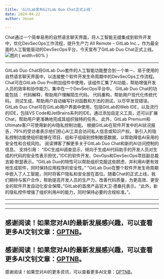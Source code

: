 ```yaml
---
title: 'GitLab宣布GitLab Duo Chat正式上线'
date: 2024-04-22
author: Jeson

---
```


Chat通过一个简单易用的自然语言聊天界面，将人工智能无缝集成到软件开发中，优化DevSecOps工作流程，提升生产力
All Remote – GitLab Inc.，作为最全面的人工智能驱动的DevSecOps平台，今天宣布了GitLab Duo Chat正式上线。![图片](https://ai-techpark.com/wp-content/uploads/2024/04/GitLab-960x540.jpg){ width=60% }

---

GitLab Duo Chat将GitLab Duo套件的人工智能功能整合到一个单一、易于使用的自然语言聊天界面中，以连接整个软件开发生命周期中的DevSecOps工作流程。Chat可在GitLab Duo Pro附加组件中使用，该组件汇集了AI功能，帮助增强开发人员的效率和协作能力，集中在一个DevSecOps平台中。
GitLab Duo Chat的功能包括：
代码解释，帮助用户理解陌生代码。
代码重构，帮助用户现代化传统代码。
测试生成，帮助用户自动编写针对函数和方法的测试，以尽早发现错误。
GitLab Duo Chat可在GitLab用户界面中使用，包括GitLab的Web IDE，以及流行的IDE，包括VS Code和JetBrains系列的IDE。通过添加自定义工具，还可以扩展Chat，帮助用户更准确地完成其组织独特的任务。
此外，GitLab Premium和Ultimate客户可使用新的AI隐私控制功能。
根据GitLab在软件开发中的AI状况报告，79%的受访者表示他们担心AI工具会访问私人信息或知识产权。
新引入的隐私控制功能使组织能够在项目、组和子组级别控制敏感数据，以帮助降低AI采用的安全性和合规风险。
阅读博客了解更多关于GitLab Duo Chat和新的AI访问控制的信息。
支持引用：
“IDC生成AI调查显示，倾向于生成AI代码助手的开发人员对生成的代码的安全性表示担忧，”IDC的软件开发、DevOps和DevSecOps项目副总裁吉姆·默瑟表示。“GitLab Duo的特性可以帮助组织克服这些顾虑，并利用AI更有效地生成软件，同时保持应用程序的安全性。”
“GitLab Duo在整个软件开发生命周期中嵌入了人工智能，同时将客户隐私和安全放在首位。随着Chat的正式上线，我们期待与客户合作，帮助提高开发人员的生产力，改善代码质量，为更高效、更安全的软件开发自动化安全保障，”GitLab的首席产品官大卫·德桑托表示。“此外，新的隐私控件增强了组织利用AI的能力，同时保持必要的合规标准。”。

---
---

---
感谢阅读！如果您对AI的最新发展感兴趣，可以查看更多AI文钊文章：[GPTNB](https://gptnb.com)。
---
感谢阅读！如果您对AI的最新发展感兴趣，可以查看更多AI文钊文章：[GPTNB](https://gptnb.com)。
---
感谢阅读！如果您对AI的更多资讯，可以查看更多AI文章：[GPTNB](https://gptnb.com)。